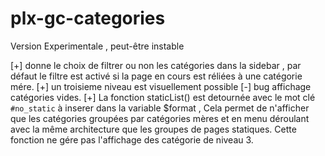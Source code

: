 # plx-gc-categories

Version Experimentale , peut-être instable

[+] donne le choix de filtrer ou non les catégories dans la sidebar , par défaut le filtre est activé si la page en cours est réliées à une catégorie mére.
[+] un troisieme niveau est visuellement possible
[-] bug affichage catégories vides.
[+] La fonction staticList() est detournée avec le mot clé `#no_static` à inserer dans la variable $format , Cela permet de n'afficher que les catégories groupées par catégories mères et en menu déroulant avec la même architecture que les groupes de pages statiques. Cette fonction ne gére pas l'affichage des catégorie de niveau 3.
